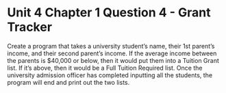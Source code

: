 # Unit 4 Chapter 1 Question 4 - Grant Tracker

Create a program that takes a university student’s name, their 1st parent’s income, and their second parent’s income.
If the average income between the parents is $40,000 or below, then it would put them into a Tuition Grant list.
If it’s above, then it would be a Full Tuition Required list.
Once the university admission officer has completed inputting all the students, the program will end and print out the two lists.
